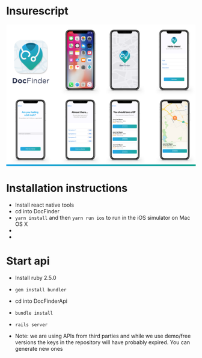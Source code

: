 # Insurescript


![alt text](https://github.com/hackathon-cyinsurtech/Insurescript/blob/master/tutorial.png)


# Installation instructions

* Install react native tools
* cd into DocFinder
* `yarn install` and then `yarn run ios` to run in the iOS simulator on Mac OS X
*
*
# Start api

* Install ruby 2.5.0
* `gem install bundler`
* cd into DocFinderApi
* `bundle install`
* `rails server`

* Note: we are using APIs from third parties and while we use demo/free versions the keys in the repository will have probably expired. You can generate new ones


